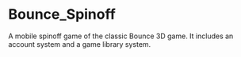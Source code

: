 # Bounce_Spinoff
A mobile spinoff game of the classic Bounce 3D game. It includes an account system and a game library system.
